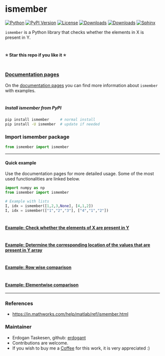 # ismember

[![Python](https://img.shields.io/pypi/pyversions/ismember)](https://img.shields.io/pypi/pyversions/ismember)
[![PyPI Version](https://img.shields.io/pypi/v/ismember)](https://pypi.org/project/ismember/)
[![License](https://img.shields.io/badge/license-MIT-green.svg)](https://github.com/erdogant/ismember/blob/master/LICENSE)
[![Downloads](https://pepy.tech/badge/ismember)](https://pepy.tech/project/ismember)
[![Downloads](https://pepy.tech/badge/ismember/month)](https://pepy.tech/project/ismember/)
[![Sphinx](https://img.shields.io/badge/Sphinx-Docs-Green)](https://erdogant.github.io/ismember/)
<!---[![BuyMeCoffee](https://img.shields.io/badge/buymea-coffee-yellow.svg)](https://www.buymeacoffee.com/erdogant)-->
<!---[![Coffee](https://img.shields.io/badge/coffee-black-grey.svg)](https://erdogant.github.io/donate/?currency=USD&amount=5)-->

``ismember`` is a Python library that checks whether the elements in X is present in Y. 


# 
**⭐️ Star this repo if you like it ⭐️**
# 


### [Documentation pages](https://erdogant.github.io/ismember/)

On the [documentation pages](https://erdogant.github.io/ismember/) you can find more information about ``ismember`` with examples. 

# 

##### Install ismember from PyPI
```bash
pip install ismember     # normal install
pip install -U ismember  # update if needed
```


### Import ismember package
```python
from ismember import ismember
```
<hr>

#### Quick example

Use the documentation pages for more detailed usage. Some of the most used functionalities are linked below.

```python
import numpy as np
from ismember import ismember

# Example with lists
I, idx = ismember([1,2,3,None], [4,1,2])
I, idx = ismember(["1","2","3"], ["4","1","2"])
```


#

#### [Example: Check whether the elements of X are present in Y](https://erdogant.github.io/ismember/pages/html/Examples.html#)

#

#### [Example: Determine the corresponding location of the values that are present in Y array](https://erdogant.github.io/ismember/pages/html/Examples.html#determine-the-corresponding-location-of-the-values-that-are-present-in-y-array)

#

#### [Example: Row wise comparison](https://erdogant.github.io/ismember/pages/html/Examples.html#row-wise-comparison-1)

#

#### [Example: Elementwise comparison](https://erdogant.github.io/ismember/pages/html/Examples.html#elementwise-comparison)

<hr> 

### References
* https://in.mathworks.com/help/matlab/ref/ismember.html

### Maintainer
* Erdogan Taskesen, github: [erdogant](https://github.com/erdogant)
* Contributions are welcome.
* If you wish to buy me a <a href="https://www.buymeacoffee.com/erdogant">Coffee</a> for this work, it is very appreciated :)
